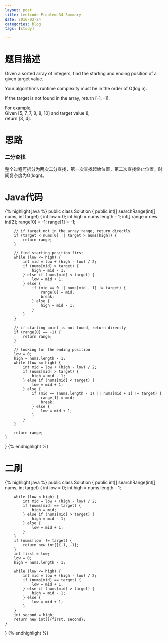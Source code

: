 ```yaml
---
layout: post
title: Leetcode Problem 34 Summary
date: 2016-03-24
categories: blog
tags: [study]

---
```


# 题目描述

Given a sorted array of integers, find the starting and ending position of a given target value.

Your algorithm's runtime complexity must be in the order of O(log n).

If the target is not found in the array, return [-1, -1].

For example,  
Given [5, 7, 7, 8, 8, 10] and target value 8,  
return [3, 4].

# 思路

### 二分查找

整个过程可拆分为两次二分查找，第一次查找起始位置，第二次查找终止位置。时间复杂度为O(logn)。

# Java代码

{% highlight java %}
public class Solution {
    public int[] searchRange(int[] nums, int target) {
        int low = 0;
        int high = nums.length - 1;
        int[] range = new int[2];
        range[0] = -1;
        range[1] = -1;

        // if target not in the array range, return directly
        if (target < nums[0] || target > nums[high]) {
            return range;
        }

        // find starting position first
        while (low <= high) {
            int mid = low + (high - low) / 2;
            if (nums[mid] > target) {
                high = mid - 1;
            } else if (nums[mid] < target) {
                low = mid + 1;
            } else {
                if (mid == 0 || nums[mid - 1] != target) {
                    range[0] = mid;
                    break;
                } else {
                    high = mid - 1;
                }
            }
        }

        // if starting point is not found, return directly
        if (range[0] == -1) {
            return range;
        }

        // looking for the ending position
        low = 0;
        high = nums.length - 1;
        while (low <= high) {
            int mid = low + (high - low) / 2;
            if (nums[mid] > target) {
                high = mid - 1;
            } else if (nums[mid] < target) {
                low = mid + 1;
            } else {
                if (mid == (nums.length - 1) || nums[mid + 1] != target) {
                    range[1] = mid;
                    break;
                } else {
                    low = mid + 1;
                }
            }
        }
    
        return range;
    }
}
{% endhighlight %}

# 二刷

{% highlight java %}
public class Solution {
    public int[] searchRange(int[] nums, int target) {
        int low = 0;
        int high = nums.length - 1;
        
        while (low < high) {
            int mid = low + (high - low) / 2;
            if (nums[mid] == target) {
                high = mid;
            } else if (nums[mid] > target) {
                high = mid - 1;
            } else {
                low = mid + 1;
            }
        }
        if (nums[low] != target) {
            return new int[]{-1, -1};
        }
        int first = low;
        low = 0;
        high = nums.length - 1;
        
        while (low <= high) {
            int mid = low + (high - low) / 2;
            if (nums[mid] == target) {
                low = mid + 1;
            } else if (nums[mid] > target) {
                high = mid - 1;
            } else {
                low = mid + 1;
            }
        }
        int second = high;
        return new int[]{first, second};
    }
}
{% endhighlight %}